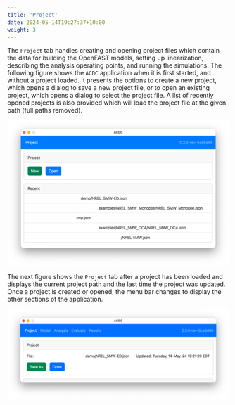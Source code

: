 ```yaml
---
title: 'Project'
date: 2024-05-14T19:27:37+10:00
weight: 3
---
```


The `Project` tab handles creating and opening project files which contain the data for building the OpenFAST models, setting up linearization, describing the analysis operating points, and running the simulations. The following figure shows the `ACDC` application when it is first started, and without a project loaded. It presents the options to create a new project, which opens a dialog to save a new project file, or to open an existing project, which opens a dialog to select the project file. A list of recently opened projects is also provided which will load the project file at the given path (full paths removed). 

![Project](project.png)

The next figure shows the `Project` tab after a project has been loaded and displays the current project path and the last time the project was updated. Once a project is created or opened, the menu bar changes to display the other sections of the application.

![Project Opened](project-opened.png)
